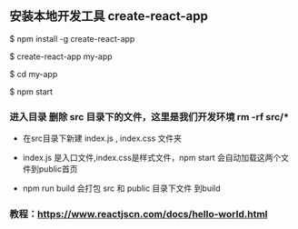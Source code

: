 ## 安装本地开发工具 create-react-app

$ npm install -g create-react-app

$ create-react-app my-app

$ cd my-app

$ npm start

### 进入目录 删除 src 目录下的文件，这里是我们开发环境 rm -rf src/*

 - 在src目录下新建 index.js , index.css 文件夹
 
 - index.js 是入口文件,index.css是样式文件，npm start 会自动加载这两个文件到public首页

 - npm run build 会打包 src 和 public 目录下文件 到build

 ### 教程：https://www.reactjscn.com/docs/hello-world.html
 